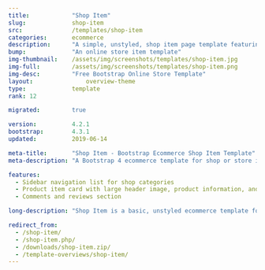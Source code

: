 ```yaml
---
title:            "Shop Item"
slug:             shop-item
src:              /templates/shop-item
categories:       ecommerce
description:      "A simple, unstyled, shop item page template featuring star ratings and a product review section"
bump:             "An online store item template"
img-thumbnail:    /assets/img/screenshots/templates/shop-item.jpg
img-full:         /assets/img/screenshots/templates/shop-item.png
img-desc:         "Free Bootstrap Online Store Template"
layout:		    	  overview-theme
type:             template
rank: 12

migrated:         true

version:          4.2.1
bootstrap:        4.3.1
updated:          2019-06-14

meta-title:       "Shop Item - Bootstrap Ecommerce Shop Item Template"
meta-description: "A Bootstrap 4 ecommerce template for shop or store items. All Start Bootstrap templates are free to download and open source."

features:
  - Sidebar navigation list for shop categories
  - Product item card with large header image, product information, and reviews
  - Comments and reviews section

long-description: "Shop Item is a basic, unstyled ecommerce template for Bootstrap ecommerce websites. This template can be used to display a single shop item within an online store."

redirect_from:
  - /shop-item/
  - /shop-item.php/
  - /downloads/shop-item.zip/
  - /template-overviews/shop-item/
---
```


